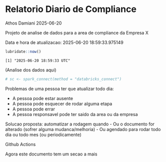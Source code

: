 # Relatorio Diario de Compliance
Athos Damiani
2025-06-20

Projeto de analise de dados para a area de compliance da Empresa X

Data e hora de atualizacao: 2025-06-20 18:59:33.975149

``` r
lubridate::now()
```

    [1] "2025-06-20 18:59:33 UTC"

(Analise dos dados aqui)

``` r
# sc <- spark_connect(method = "databricks_connect")
```

Problemas de uma pessoa ter que atualizar todo dia:

-   A pessoa pode estar ausente
-   A pessoa pode esquecer de rodar alguma etapa
-   A pessoa pode errar
-   A pessoa responsavel pode ter saido da area ou da empresa

Solucao proposta: automatizar a rodagem quando - Ou o documento for
alterado (sofrer alguma mudanca/melhoria) - Ou agendado para rodar todo
dia ou todo mes (ou periodicamente)

Github Actions

Agora este documento tem um secao a mais
